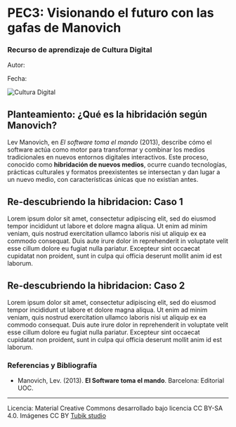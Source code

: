 # PEC3: Visionando el futuro con las gafas de Manovich 

### Recurso de aprendizaje de Cultura Digital 


Autor: 


Fecha: 

![Cultura Digital](https://miro.medium.com/max/1400/0*9PyyNvrO2PcD3KuU.png) 



## **Planteamiento: ¿Qué es la hibridación según Manovich?**

Lev Manovich, en *El software toma el mando* (2013), describe cómo el software actúa como motor para transformar y combinar los medios tradicionales en nuevos entornos digitales interactivos. Este proceso, conocido como **hibridación de nuevos medios**, ocurre cuando tecnologías, prácticas culturales y formatos preexistentes se intersectan y dan lugar a un nuevo medio, con características únicas que no existían antes.


## Re-descubriendo la hibridacion: Caso 1

Lorem ipsum dolor sit amet, consectetur adipiscing elit, sed do eiusmod tempor incididunt ut labore et dolore magna aliqua. Ut enim ad minim veniam, quis nostrud exercitation ullamco laboris nisi ut aliquip ex ea commodo consequat. Duis aute irure dolor in reprehenderit in voluptate velit esse cillum dolore eu fugiat nulla pariatur. Excepteur sint occaecat cupidatat non proident, sunt in culpa qui officia deserunt mollit anim id est laborum.



## Re-descubriendo la hibridacion: Caso 2

Lorem ipsum dolor sit amet, consectetur adipiscing elit, sed do eiusmod tempor incididunt ut labore et dolore magna aliqua. Ut enim ad minim veniam, quis nostrud exercitation ullamco laboris nisi ut aliquip ex ea commodo consequat. Duis aute irure dolor in reprehenderit in voluptate velit esse cillum dolore eu fugiat nulla pariatur. Excepteur sint occaecat cupidatat non proident, sunt in culpa qui officia deserunt mollit anim id est laborum.


### Referencias y Bibliografía

* Manovich, Lev. (2013). **El Software toma el mando**. Barcelona: Editorial UOC. 


----

Licencia: Material Creative Commons desarrollado bajo licencia CC BY-SA 4.0. Imágenes CC BY [Tubik studio](https://blog.tubikstudio.com/how-to-create-original-flat-illustrations-designers-tips/) 
